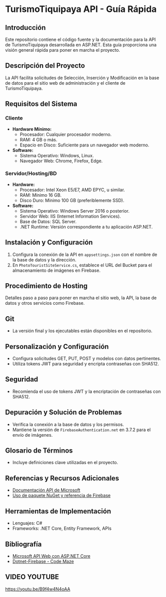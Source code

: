 # TurismoTiquipaya API - Guía Rápida

## Introducción
Este repositorio contiene el código fuente y la documentación para la API de TurismoTiquipaya desarrollada en ASP.NET. Esta guía proporciona una visión general rápida para poner en marcha el proyecto.

## Descripción del Proyecto
La API facilita solicitudes de Selección, Inserción y Modificación en la base de datos para el sitio web de administración y el cliente de TurismoTiquipaya.

## Requisitos del Sistema
### Cliente
- **Hardware Mínimo:**
  - Procesador: Cualquier procesador moderno.
  - RAM: 4 GB o más.
  - Espacio en Disco: Suficiente para un navegador web moderno.
- **Software:**
  - Sistema Operativo: Windows, Linux.
  - Navegador Web: Chrome, Firefox, Edge.

### Servidor/Hosting/BD
- **Hardware:**
  - Procesador: Intel Xeon E5/E7, AMD EPYC, u similar.
  - RAM: Mínimo 16 GB.
  - Disco Duro: Mínimo 100 GB (preferiblemente SSD).
- **Software:**
  - Sistema Operativo: Windows Server 2016 o posterior.
  - Servidor Web: IIS (Internet Information Services).
  - Base de Datos: SQL Server.
  - .NET Runtime: Versión correspondiente a tu aplicación ASP.NET.

## Instalación y Configuración
1. Configura la conexión de la API en `appsettings.json` con el nombre de la base de datos y la dirección.
2. En `PhotoTouristSiteService.cs`, establece el URL del Bucket para el almacenamiento de imágenes en Firebase.

## Procedimiento de Hosting
Detalles paso a paso para poner en marcha el sitio web, la API, la base de datos y otros servicios como Firebase.

## Git
- La versión final y los ejecutables están disponibles en el repositorio.

## Personalización y Configuración
- Configura solicitudes GET, PUT, POST y modelos con datos pertinentes.
- Utiliza tokens JWT para seguridad y encripta contraseñas con SHA512.

## Seguridad
- Recomienda el uso de tokens JWT y la encriptación de contraseñas con SHA512.

## Depuración y Solución de Problemas
- Verifica la conexión a la base de datos y los permisos.
- Mantiene la versión de `FirebaseAuthentication.net` en 3.7.2 para el envío de imágenes.

## Glosario de Términos
- Incluye definiciones clave utilizadas en el proyecto.

## Referencias y Recursos Adicionales
- [Documentación API de Microsoft](https://learn.microsoft.com/es-es/aspnet/core/tutorials/first-web-api?view=aspnetcore-7.0&tabs=visual-studio)
- [Uso de paquete NuGet y referencia de Firebase](https://code-maze.com/dotnet-firebase/)

## Herramientas de Implementación
- Lenguajes: C#
- Frameworks: .NET Core, Entity Framework, APIs

## Bibliografía
- [Microsoft API Web con ASP.NET Core](https://learn.microsoft.com/es-es/aspnet/core/tutorials/first-web-api?view=aspnetcore-7.0&tabs=visual-studio)
- [Dotnet-Firebase - Code Maze](https://code-maze.com/dotnet-firebase/)
## VIDEO YOUTUBE
https://youtu.be/B9f4w4N4oAA
